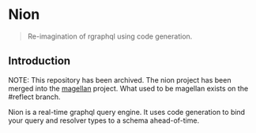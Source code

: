 # Nion

> Re-imagination of rgraphql using code generation.

## Introduction

NOTE: This repository has been archived. The nion project has been merged into
the [magellan](https://github.com/rgraphql/magellan) project. What used to be
magellan exists on the #reflect branch.

Nion is a real-time graphql query engine. It uses code generation to bind your
query and resolver types to a schema ahead-of-time.
